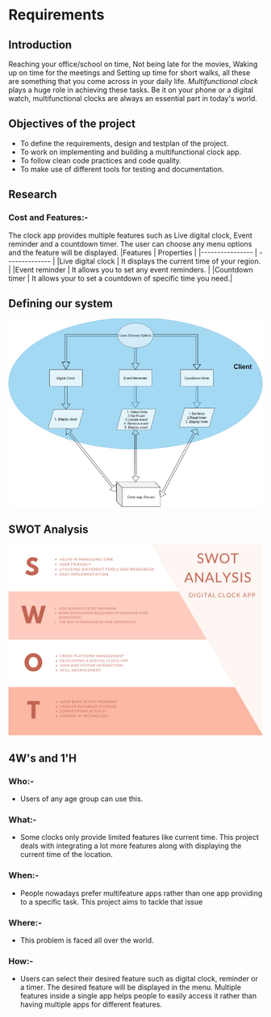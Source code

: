# Requirements

## Introduction

Reaching your office/school on time, Not being late for the movies, Waking up on time for the meetings and Setting up time for short walks, all these are something that you come across in your daily life. _Multifunctional clock_ plays a huge role in achieving these tasks. Be it on your phone or a digital watch, multifunctional clocks are always an essential part in today's world.

## Objectives of the project

- To define the requirements, design and testplan of the project.
- To work on implementing and building a multifunctional clock app.
- To follow clean code practices and code quality.
- To make use of different tools for testing and documentation.

## Research

### Cost and Features:-

The clock app provides multiple features such as Live digital clock, Event reminder and a countdown timer. The user can choose any menu options and the feature will be displayed.
|Features | Properties |
|---------------- | -------------- |
|Live digital clock | It displays the current time of your region. |
|Event reminder | It allows you to set any event reminders. |
|Countdown timer | It allows your to set a countdown of specific time you need.|

## Defining our system

![Defining our system](/1_Requirements/systemdesign.png)

## SWOT Analysis

![Swot Analysis](/1_Requirements/swotanalysis.png)

## 4W&#39;s and 1&#39;H

### Who:-

- Users of any age group can use this.

### What:-

- Some clocks only provide limited features like current time. This project deals with integrating a lot more features along with displaying the current time of the location.

### When:-

- People nowadays prefer multifeature apps rather than one app providing to a specific task. This project aims to tackle that issue

### Where:-

- This problem is faced all over the world.

### How:-

- Users can select their desired feature such as digital clock, reminder or a timer. The desired feature will be displayed in the menu. Multiple features inside a single app helps people to easily access it rather than having multiple apps for different features.
